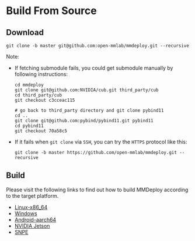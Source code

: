 # Build From Source

## Download

```shell
git clone -b master git@github.com:open-mmlab/mmdeploy.git --recursive
```

Note:

- If fetching submodule fails, you could get submodule manually by following instructions:

  ```shell
  cd mmdeploy
  git clone git@github.com:NVIDIA/cub.git third_party/cub
  cd third_party/cub
  git checkout c3cceac115

  # go back to third_party directory and git clone pybind11
  cd ..
  git clone git@github.com:pybind/pybind11.git pybind11
  cd pybind11
  git checkout 70a58c5
  ```

- If it fails when `git clone` via `SSH`, you can try the `HTTPS` protocol like this:

  ```shell
  git clone -b master https://github.com/open-mmlab/mmdeploy.git --recursive
  ```

## Build

Please visit the following links to find out how to build MMDeploy according to the target platform.

- [Linux-x86_64](linux-x86_64.md)
- [Windows](windows.md)
- [Android-aarch64](android.md)
- [NVIDIA Jetson](jetsons.md)
- [SNPE](snpe.md)
